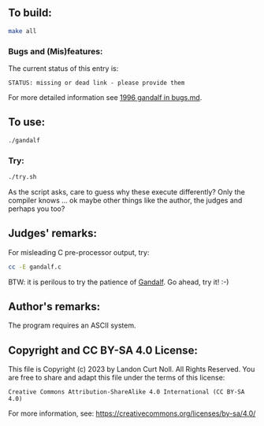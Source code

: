 ## To build:

```sh
make all
```


### Bugs and (Mis)features:

The current status of this entry is:

```
STATUS: missing or dead link - please provide them
```

For more detailed information see [1996 gandalf in bugs.md](/bugs.md#1996-gandalf).


## To use:

```sh
./gandalf
```


### Try:

```sh
./try.sh
```

As the script asks, care to guess why these execute differently?  Only the
compiler knows ... ok maybe other things like the author, the judges and perhaps
you too?


## Judges' remarks:

For misleading C pre-processor output, try:

```sh
cc -E gandalf.c
```

BTW: it is perilous to try the patience of
[Gandalf](https://www.glyphweb.com/arda/g/gandalf.html). Go ahead, try it! :-)


## Author's remarks:

The program requires an ASCII system.


## Copyright and CC BY-SA 4.0 License:

This file is Copyright (c) 2023 by Landon Curt Noll.  All Rights Reserved.
You are free to share and adapt this file under the terms of this license:

    Creative Commons Attribution-ShareAlike 4.0 International (CC BY-SA 4.0)

For more information, see: https://creativecommons.org/licenses/by-sa/4.0/
